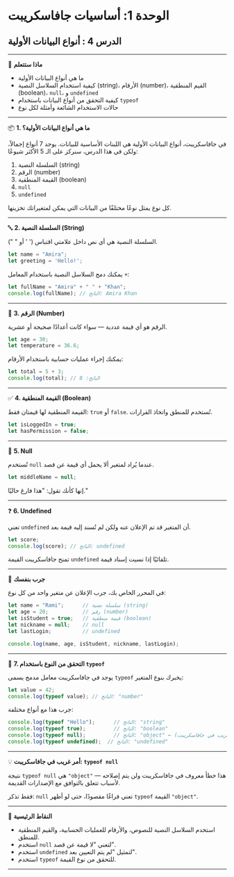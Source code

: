 # الوحدة 1: أساسيات جافاسكريبت

## الدرس 4 : أنواع البيانات الأولية

---

🧠 **ماذا ستتعلم**
*	ما هي أنواع البيانات الأولية
*	كيفية استخدام السلاسل النصية (string)، الأرقام (number)، القيم المنطقية (boolean)، `null`، و `undefined`
*	كيفية التحقق من أنواع البيانات باستخدام `typeof`
*	حالات الاستخدام الشائعة وأمثلة لكل نوع

---

📦 **1. ما هي أنواع البيانات الأولية؟**

في جافاسكريبت، أنواع البيانات الأولية هي اللبنات الأساسية للبيانات.
يوجد 7 أنواع إجمالاً، ولكن في هذا الدرس، سنركز على الـ 5 الأكثر شيوعًا:
1.	السلسلة النصية (string)
2.	الرقم (number)
3.	القيمة المنطقية (boolean)
4.	`null`
5.	`undefined`

كل نوع يمثل نوعًا مختلفًا من البيانات التي يمكن لمتغيراتك تخزينها.

---

🔤 **2. السلسلة النصية (String)**

السلسلة النصية هي أي نص داخل علامتي اقتباس (' ' أو " ").
```javascript
let name = "Amira";
let greeting = 'Hello!';
```

يمكنك دمج السلاسل النصية باستخدام المعامل `+`:
```javascript
let fullName = "Amira" + " " + "Khan";
console.log(fullName); // الناتج: Amira Khan
```

---

🔢 **3. الرقم (Number)**

الرقم هو أي قيمة عددية — سواء كانت أعدادًا صحيحة أو عشرية.
```javascript
let age = 30;
let temperature = 36.6;
```

يمكنك إجراء عمليات حسابية باستخدام الأرقام:
```javascript
let total = 5 + 3;
console.log(total); // الناتج: 8
```

---

✅ **4. القيمة المنطقية (Boolean)**

القيمة المنطقية لها قيمتان فقط: `true` أو `false`.
تُستخدم للمنطق واتخاذ القرارات.
```javascript
let isLoggedIn = true;
let hasPermission = false;
```

---

🚫 **5. Null**

تُستخدم `null` عندما يُراد لمتغير ألا يحمل أي قيمة عن قصد.
```javascript
let middleName = null;
```

إنها كأنك تقول: "هذا فارغ حاليًا."

---

❓ **6. Undefined**

تعني `undefined` أن المتغير قد تم الإعلان عنه ولكن لم تُسند إليه قيمة بعد.
```javascript
let score;
console.log(score); // الناتج: undefined
```

تمنح جافاسكريبت القيمة `undefined` تلقائيًا إذا نسيت إسناد قيمة.

---

🧪 **جرب بنفسك**

في المحرر الخاص بك، جرب الإعلان عن متغير واحد من كل نوع:
```javascript
let name = "Rami";      // سلسلة نصية (string)
let age = 20;           // رقم (number)
let isStudent = true;   // قيمة منطقية (boolean)
let nickname = null;    // null
let lastLogin;          // undefined

console.log(name, age, isStudent, nickname, lastLogin);
```

---

🧪 **7. التحقق من النوع باستخدام `typeof`**

يوجد في جافاسكريبت معامل مدمج يسمى `typeof` يخبرك بنوع المتغير:
```javascript
let value = 42;
console.log(typeof value); // الناتج: "number"
```

جرب هذا مع أنواع مختلفة:
```javascript
console.log(typeof "Hello");      // الناتج: "string"
console.log(typeof true);         // الناتج: "boolean"
console.log(typeof null);         // الناتج: "object" ← (أمر غريب في جافاسكريبت!)
console.log(typeof undefined);  // الناتج: "undefined"
```

---

💡 **أمر غريب في جافاسكريبت: `typeof null`**

نتيجة `typeof null` هي `"object"` — هذا خطأ معروف في جافاسكريبت ولن يتم إصلاحه لأسباب تتعلق بالتوافق مع الإصدارات القديمة.

فقط تذكر: `null` تعني فراغًا مقصودًا، حتى لو أظهر `typeof` القيمة `"object"`.

---

🧠 **النقاط الرئيسية**
*	استخدم السلاسل النصية للنصوص، والأرقام للعمليات الحسابية، والقيم المنطقية للمنطق.
*	استخدم `null` لتعني "لا قيمة عن قصد".
*	استخدم `undefined` لتمثيل "لم يتم التعيين بعد".
*	استخدم `typeof` للتحقق من نوع القيمة.

---